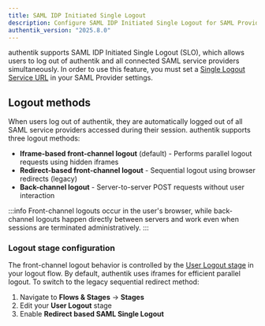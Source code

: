 ```yaml
---
title: SAML IDP Initiated Single Logout
description: Configure SAML IDP Initiated Single Logout for SAML Providers
authentik_version: "2025.8.0"
---
```


authentik supports SAML IDP Initiated Single Logout (SLO), which allows users to log out of authentik and all connected SAML service providers simultaneously.
In order to use this feature, you must set a [Single Logout Service URL](./index.md#single-logout-service-url) in your SAML Provider settings.

## Logout methods

When users log out of authentik, they are automatically logged out of all SAML service providers accessed during their session. authentik supports three logout methods:

- **Iframe-based front-channel logout** (default) - Performs parallel logout requests using hidden iframes
- **Redirect-based front-channel logout** - Sequential logout using browser redirects (legacy)
- **Back-channel logout** - Server-to-server POST requests without user interaction

:::info
Front-channel logouts occur in the user's browser, while back-channel logouts happen directly between servers and work even when sessions are terminated administratively.
:::

### Logout stage configuration

The front-channel logout behavior is controlled by the [User Logout stage](../../flows-stages/stages/user_logout.md) in your logout flow. By default, authentik uses iframes for efficient parallel logout. To switch to the legacy sequential redirect method:

1. Navigate to **Flows & Stages** → **Stages**
2. Edit your **User Logout** stage
3. Enable **Redirect based SAML Single Logout**
